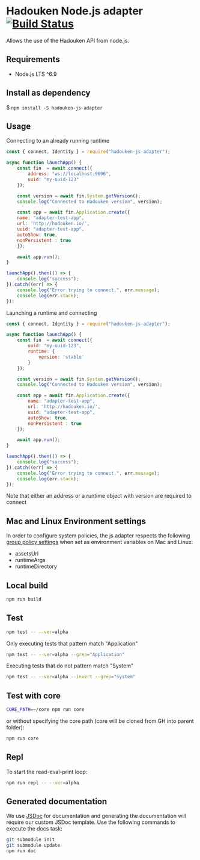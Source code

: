# Hadouken Node.js adapter [![Build Status](https://build.openf.in:443/buildStatus/icon?job=node-adapter&style=plastic)]()

Allows the use of the Hadouken API from node.js.

## Requirements

- Node.js LTS ^6.9

## Install as dependency

$ `npm install -S hadouken-js-adapter`

## Usage

Connecting to an already running runtime

```javascript
const { connect, Identity } = require("hadouken-js-adapter");

async function launchApp() {
    const fin  = await connect({
        address: "ws://localhost:9696",
        uuid: "my-uuid-123"
    });

    const version = await fin.System.getVersion();
    console.log("Connected to Hadouken version", version);

    const app = await fin.Application.create({
	name: "adapter-test-app",
	url: 'http://hadouken.io/',
	uuid: "adapter-test-app",
	autoShow: true,
	nonPersistent : true
    });

    await app.run();
}

launchApp().then(() => {
    console.log("success");
}).catch((err) => {
    console.log("Error trying to connect,", err.message);
    console.log(err.stack);
});
```

Launching a runtime and connecting

```javascript
const { connect, Identity } = require("hadouken-js-adapter");

async function launchApp() {
    const fin  = await connect({
        uuid: "my-uuid-123",
        runtime: {
            version: 'stable'
        }
    });

    const version = await fin.System.getVersion();
    console.log("Connected to Hadouken version", version);

    const app = await fin.Application.create({
        name: "adapter-test-app",
        url: 'http://hadouken.io/',
        uuid: "adapter-test-app",
        autoShow: true,
        nonPersistent : true
    });

    await app.run();
}

launchApp().then(() => {
    console.log("success");
}).catch((err) => {
    console.log("Error trying to connect,", err.message);
    console.log(err.stack);
});

```

Note that either an address or a runtime object with version are required to connect

## Mac and Linux Environment settings

In order to configure system policies, the js adapter respects the following [group policy settings](https://openfin.co/group-policy/#toggle-id-1) when set as environment variables on Mac and Linux:

- assetsUrl
- runtimeArgs
- runtimeDirectory

## Local build

```bash
npm run build
```

## Test

```bash
npm test -- --ver=alpha
```

Only executing tests that pattern match "Application"

```bash
npm test -- --ver=alpha --grep="Application"
```

Executing tests that do not pattern match "System"

```bash
npm test -- --ver=alpha --invert --grep="System"
```

## Test with core

```bash
CORE_PATH=~/core npm run core
```

or without specifying the core path (core will be cloned from GH into parent folder):

```bash
npm run core
```

## Repl

To start the read-eval-print loop:

```bash
npm run repl -- --ver=alpha
```

## Generated documentation

We use [JSDoc](http://usejsdoc.org/) for documentation and generating the documentation will require our custom JSDoc template. Use the following commands to execute the docs task:

```bash
git submodule init
git submodule update
npm run doc
```
